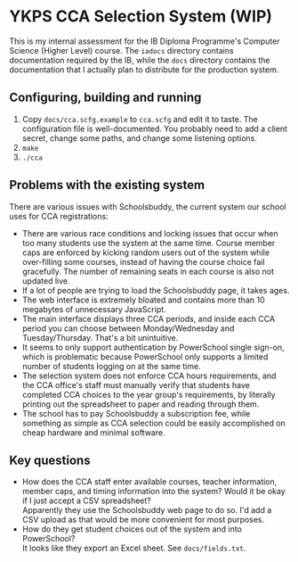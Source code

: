 # YKPS CCA Selection System (WIP)

This is my internal assessment for the IB Diploma Programme's Computer Science
(Higher Level) course. The `iadocs` directory contains documentation required
by the IB, while the `docs` directory contains the documentation that I
actually plan to distribute for the production system.

## Configuring, building and running

1. Copy `docs/cca.scfg.example` to `cca.scfg` and edit it to taste. The
   configuration file is well-documented. You probably need to add a client
   secret, change some paths, and change some listening options.
2. `make`
3. `./cca`

## Problems with the existing system

There are various issues with Schoolsbuddy, the current system our school uses
for CCA registrations:

* There are various race conditions and locking issues that occur when too many
  students use the system at the same time. Course member caps are enforced by
  kicking random users out of the system while over-filling some courses,
  instead of having the course choice fail gracefully. The number of remaining
  seats in each course is also not updated live.
* If a lot of people are trying to load the Schoolsbuddy page, it takes ages.
* The web interface is extremely bloated and contains more than 10 megabytes of
  unnecessary JavaScript.
* The main interface displays three CCA periods, and inside each CCA period you
  can choose between Monday/Wednesday and Tuesday/Thursday. That's a bit
  unintuitive.
* It seems to only support authentication by PowerSchool single sign-on, which
  is problematic because PowerSchool only supports a limited number of students
  logging on at the same time.
* The selection system does not enforce CCA hours requirements, and the CCA
  office's staff must manually verify that students have completed CCA choices
  to the year group's requirements, by literally printing out the spreadsheet
  to paper and reading through them.
* The school has to pay Schoolsbuddy a subscription fee, while something as
  simple as CCA selection could be easily accomplished on cheap hardware and
  minimal software.

## Key questions

* How does the CCA staff enter available courses, teacher information, member
  caps, and timing information into the system? Would it be okay if I just
  accept a CSV spreadsheet?   
  Apparently they use the Schoolsbuddy web page to do so. I'd add a CSV upload
  as that would be more convenient for most purposes.
* How do they get student choices out of the system and into PowerSchool?   
  It looks like they export an Excel sheet. See `docs/fields.txt`.
